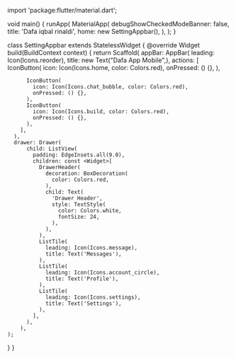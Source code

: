 
import 'package:flutter/material.dart';

void main() {
  runApp(
    MaterialApp(
      debugShowCheckedModeBanner: false,
      title: 'Dafa iqbal rinaldi',
      home: new SettingAppbar(),
    ),
  );
}

class SettingAppbar extends StatelessWidget {
  @override
  Widget build(BuildContext context) {
    return Scaffold(
      appBar: AppBar(
        leading: Icon(Icons.reorder),
        title: new Text("Dafa App Mobile",),
        actions: <Widget>[
          IconButton(
            icon: Icon(Icons.home, color: Colors.red),
            onPressed: () {},
          ),
          
          IconButton(
            icon: Icon(Icons.chat_bubble, color: Colors.red),
            onPressed: () {},
          ),
          IconButton(
            icon: Icon(Icons.build, color: Colors.red),
            onPressed: () {},
          ),
        ],
      ),
      drawer: Drawer(
          child: ListView(
            padding: EdgeInsets.all(9.0),
            children: const <Widget>[
              DrawerHeader(
                decoration: BoxDecoration(
                  color: Colors.red,
                ),
                child: Text(
                  'Drawer Header',
                  style: TextStyle(
                    color: Colors.white,
                    fontSize: 24,
                  ),
                ),
              ),
              ListTile(
                leading: Icon(Icons.message),
                title: Text('Messages'),
              ),
              ListTile(
                leading: Icon(Icons.account_circle),
                title: Text('Profile'),
              ),
              ListTile(
                leading: Icon(Icons.settings),
                title: Text('Settings'),
              ),
            ],
          ),
        ),
    );
    
  }
}
